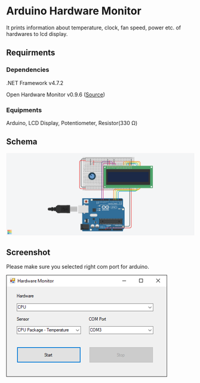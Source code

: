 
# Arduino Hardware Monitor

It prints information about temperature, clock, fan speed, power etc. of hardwares to lcd display.

## Requirments

### Dependencies

.NET Framework v4.7.2

Open Hardware Monitor v0.9.6 ([Source](https://github.com/openhardwaremonitor/openhardwaremonitor.git))

### Equipments

Arduino, LCD Display, Potentiometer, Resistor(330 Ω)

## Schema

![schema](schema.png)

## Screenshot

Please make sure you selected right com port for arduino.

![ss_1](screenshot.png)